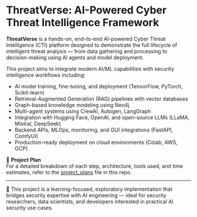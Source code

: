 
# ThreatVerse: AI-Powered Cyber Threat Intelligence Framework

**ThreatVerse** is a hands-on, end-to-end AI-powered Cyber Threat Intelligence (CTI) platform designed to demonstrate the full lifecycle of intelligent threat analysis — from data gathering and processing to decision-making using AI agents and model deployment.

This project aims to integrate modern AI/ML capabilities with security intelligence workflows including:

- AI model training, fine-tuning, and deployment (TensorFlow, PyTorch, Scikit-learn)
- Retrieval-Augmented Generation (RAG) pipelines with vector databases
- Graph-based knowledge modeling using Neo4j
- Multi-agent systems using CrewAI, Autogen, LangGraph
- Integration with Hugging Face, OpenAI, and open-source LLMs (LLaMA, Mistral, DeepSeek)
- Backend APIs, MLOps, monitoring, and GUI integrations (FastAPI, ComfyUI)
- Production-ready deployment on cloud environments (Colab, AWS, GCP)

🔗 **Project Plan**  
For a detailed breakdown of each step, architecture, tools used, and time estimates, refer to the [project_plans](documents/project_plans.md) file in this repo.

---

🚀 This project is a learning-focused, exploratory implementation that bridges security expertise with AI engineering — ideal for security researchers, data scientists, and developers interested in practical AI security use cases.
